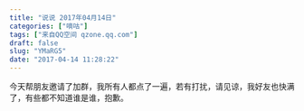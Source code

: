 ```yaml
---
title: "说说 2017年04月14日"
categories: ["嘀咕"]
tags: ["来自QQ空间 qzone.qq.com"]
draft: false
slug: "YMaRG5"
date: "2017-04-14 11:28:22"
---
```


今天帮朋友邀请了加群，我所有人都点了一遍，若有打扰，请见谅，我好友也快满了，有些都不知道谁是谁，抱歉。
